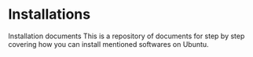 # Installations
Installation documents 
This is a repository of documents for step by step covering how you can install mentioned softwares on Ubuntu. 
